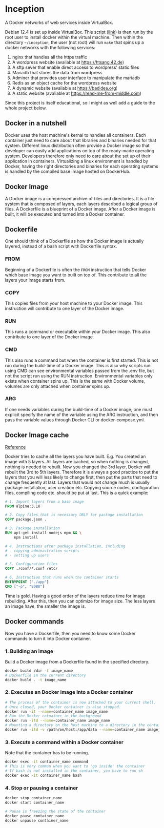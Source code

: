 # Inception

A Docker networks of web services inside VirtualBox.

Debian 12.4 is set up inside VirtualBox. This script ([link](./docs/setup.sh)) is then run by the root user to install docker within the virtual machine. Then within the directory `~/inception`, the user (not root) will run `make` that spins up a docker networks with the following services:

1. nginx that handles all the https traffic
2. A wordpress website (avaliable at https://htsang.42.de)
3. A sftp sever that enable direct access to wordpress' static files
4. Mariadb that stores the data from wordpress
5. Adminer that provides user interface to manipulate the mariadb
6. Redis as an object cache for the wordpress website
7. A dynamic website (avaliable at https://badidea.org)
8. A static website (avaliable at https://read-me-from-middle.com)

Since this project is itself educational, so I might as well add a guide to the whole project below.

## Docker in a nutshell

Docker uses the host machine's kernal to handles all containers. Each container just need to care about that libraries and binaries needed for that system. Different linux distribution often provide a Docker image so that developer can easily add applications on top of the ready-made operating system. Developers therefore only need to care about the set up of their application in containers. Virtualizing a linux environment is handled by Docker, having the right directories and binaries for each operating systems is handled by the compiled base image hosted on DockerHub.

## Docker Image

A Docker image is a compressed archive of files and directories. It is a file system that is composed of layers, each layers described a logical group of files. A Dockerfile is a blueprint of a Docker image. After a Docker image is built, it will be executed and turned into a Docker container.

## Dockerfile

One should think of a Dockerfile as how the Docker image is actually layered, instead of a bash script with Dockerfile syntax.

### FROM

Beginning of a Dockerfile is often the `FROM` instruction that tells Docker which base image you want to built on top of. This contribute to all the layers your image starts from.

### COPY

This copies files from your host machine to your Docker image. This instruction will contribute to one layer of the Docker image.

### RUN

This runs a command or executable within your Docker image. This also contribute to one layer of the Docker image.

### CMD

This also runs a command but when the container is first started. This is not run during the build-time of a Docker image. This is also why scripts run using CMD can see environmental variables passed from the .env file, but not the script run using the RUN instruction. Environmental variables only exists when container spins up. This is the same with Docker volume, volumes are only attached when container spins up.

### ARG

If one needs variables during the build-time of a Docker image, one must explicit specify the name of the variable using the ARG instruction, and then pass the variable values through Docker CLI or docker-compose.yml.

## Docker Image cache

[Reference](https://docs.docker.com/build/cache/)

Docker tries to cache all the layers you have built. E.g. You created an image with 5 layers. All layers are cached, so when nothing is changed, nothing is needed to rebuilt. Now you changed the 3rd layer, Docker will rebuilt the 3rd to 5th layers. Therefore it is always a good practice to put the layers that you will less likely to change first, then put the parts that need to change frequently at last. Layers that would not change much is usually package installation, user creation etc. Copying source codes, configuration files, compiling code etc. should be put at last. This is a quick example:

```Dockerfile
# 1. Import layers from a base image
FROM alpine:3.18

# 2. Copy files that is necessary ONLY for package installation
COPY package.json .

# 3. Package installation
RUN apt-get install nodejs npm && \
	npm install

# 4. Instructions after package installation, including
# - copying adminastration scripts
# - setting up users

# 5. Configuration files
COPY ./conf/*.conf /etc/

# 6. Instruction that runs when the container starts
ENTRYPOINT ["./app"]
CMD ["-p", "8080"]
```

Time is gold. Having a good order of the layers reduce time for image rebuilding. After this, then you can optimize for image size. The less layers an image have, the smaller the image is.

## Docker commands

Now you have a Dockerfile, then you need to know some Docker commands to turn it into Docker container.

### 1. Building an image

Build a Docker image from a Dockerfile found in the specified directory.

```bash
docker build /dir -t image_name
# Dockerfile in the current directory
docker build . -t image_name
```

### 2. Executes an Docker image into a Docker container

```bash
# The process of the container is now attached to your current shell.
# Once closed, your Docker container is also stopped.
docker run -it --name=container_name image_name
# Run the Docker cotnainer in the background
docker run -itd --name=container_name image_name
# Mounting a directory on the host machine to a directory in the container
docker run -itd -v /path/on/host:/app/data --name=container_name image_name
```

### 3. Execute a command within a Docker container

Note that the container has to be running.

```bash
docker exec -it container_name command
# This is very common when you want to 'go inside' the container
# If bash is not installed in the container, you have to run sh
docker exec -it container_name bash
```

### 4. Stop or pausing a container

```bash
docker stop container_name
docker start container_name

# Pause is freezing the state of the container
docker pause container_name
docker unpause container_name
```
